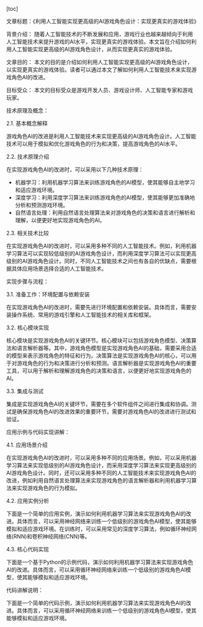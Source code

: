 
[toc]                    
                
                
文章标题：《利用人工智能实现更高级的AI游戏角色设计：实现更真实的游戏体验》

背景介绍：
随着人工智能技术的不断发展和应用，游戏行业也越来越倾向于利用人工智能技术来提升游戏的AI水平，实现更真实的游戏体验。本文旨在介绍如何利用人工智能实现更高级的AI游戏角色设计，从而实现更真实的游戏体验。

文章目的：
本文的目的是介绍如何利用人工智能实现更高级的AI游戏角色设计，以实现更真实的游戏体验。读者可以通过本文了解如何利用人工智能技术来实现游戏角色AI的改进。

目标受众：
本文的目标受众是游戏开发人员、游戏设计师、人工智能专家和游戏玩家。

技术原理及概念：

2.1. 基本概念解释

游戏角色AI的改进是利用人工智能技术来实现更高级的AI游戏角色设计。人工智能技术可以用于模拟和优化游戏角色的行为和决策，提高游戏角色的AI水平。

2.2. 技术原理介绍

在实现游戏角色AI的改进时，可以采用以下几种技术原理：

- 机器学习：利用机器学习算法来训练游戏角色的AI模型，使其能够自主地学习和适应游戏环境。
- 深度学习：利用深度学习算法来训练游戏角色的AI模型，使其能够更加准确地分析和预测游戏环境。
- 自然语言处理：利用自然语言处理算法来对游戏角色的决策和语言进行解析和理解，以便更好地实现游戏角色的AI。

2.3. 相关技术比较

在实现游戏角色AI的改进时，可以采用多种不同的人工智能技术。例如，利用机器学习算法可以实现较低级别的AI游戏角色设计，而利用深度学习算法可以实现更高级别的AI游戏角色设计。同时，不同人工智能技术之间也有各自的优缺点，需要根据具体应用场景选择合适的人工智能技术。

实现步骤与流程：

3.1. 准备工作：环境配置与依赖安装

在实现游戏角色AI的改进时，需要先进行环境配置和依赖安装。具体而言，需要安装操作系统、常用的游戏引擎和人工智能技术的相关库和框架。

3.2. 核心模块实现

核心模块是实现游戏角色AI的关键环节。核心模块可以包括游戏角色模型、决策算法和语言解析器等。其中，游戏角色模型是实现游戏角色AI的基础，需要采用合适的模型来表示游戏角色的特征和行为。决策算法是实现游戏角色AI的核心，可以用于对游戏角色的行为和决策进行分析和预测。语言解析器是实现游戏角色AI的重要工具，可以用于解析和理解游戏角色的决策和语言，以便更好地实现游戏角色的AI。

3.3. 集成与测试

集成是实现游戏角色AI的关键环节，需要在多个软件组件之间进行集成和协调。测试是确保游戏角色AI的改进效果的重要环节，需要对游戏角色AI的改进进行测试和验证。

应用示例与代码实现讲解：

4.1. 应用场景介绍

在实现游戏角色AI的改进时，可以采用多种不同的应用场景。例如，可以采用机器学习算法来实现低级别的AI游戏角色设计，而采用深度学习算法来实现更高级别的AI游戏角色设计。同时，还可以采用多种不同的人工智能技术来实现游戏角色AI的改进，例如利用自然语言处理算法来实现游戏角色的语言解析器和利用机器学习算法来实现游戏角色的行为模拟。

4.2. 应用实例分析

下面是一个简单的应用实例，演示如何利用机器学习算法来实现游戏角色AI的改进。具体而言，可以采用神经网络来训练一个低级别的游戏角色AI模型，使其能够模拟和适应游戏环境。在训练时，可以采用常见的深度学习算法，例如循环神经网络(RNN)和卷积神经网络(CNN)等。

4.3. 核心代码实现

下面是一个基于Python的示例代码，演示如何利用机器学习算法来实现游戏角色AI的改进。具体而言，可以采用循环神经网络来训练一个低级别的游戏角色AI模型，使其能够模拟和适应游戏环境。

代码讲解说明：

下面是一个简单的代码示例，演示如何利用机器学习算法来实现游戏角色AI的改进。具体而言，可以采用循环神经网络来训练一个低级别的游戏角色AI模型，使其能够模拟和适应游戏环境。

